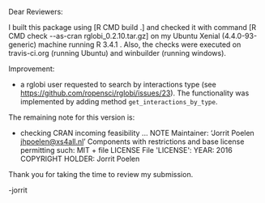 Dear Reviewers:

I built this package using [R CMD build .] and checked it with command [R CMD check --as-cran rglobi_0.2.10.tar.gz] on my Ubuntu Xenial (4.4.0-93-generic) machine running R 3.4.1 . Also, the checks were executed on travis-ci.org (running Ubuntu) and winbuilder (running windows). 

Improvement:
* a rglobi user requested to search by interactions type (see https://github.com/ropensci/rglobi/issues/23). The functionality was implemented by adding method ```get_interactions_by_type```.

The remaining note for this version is:
* checking CRAN incoming feasibility ... NOTE
Maintainer: ‘Jorrit Poelen <jhpoelen@xs4all.nl>’
Components with restrictions and base license permitting such:
  MIT + file LICENSE
File 'LICENSE':
  YEAR: 2016
  COPYRIGHT HOLDER: Jorrit Poelen

Thank you for taking the time to review my submission.

-jorrit
